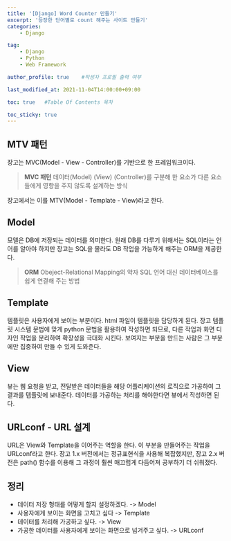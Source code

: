 ```yaml
---
title: '[Django] Word Counter 만들기' 
excerpt: '등장한 단어별로 count 해주는 사이트 만들기'
categories:
    - Django

tag:
    - Django 
    - Python
    - Web Framework

author_profile: true    #작성자 프로필 출력 여부

last_modified_at: 2021-11-04T14:00:00+09:00

toc: true   #Table Of Contents 목차 

toc_sticky: true
---
```


## MTV 패턴

장고는 MVC(Model - View - Controller)를 기반으로 한 프레임워크이다.

> **MVC 패턴**
> 데이터(Model) (View) (Controller)를 구분해 한 요소가 다른 요소들에게 영향을 주지 않도록 설계하는 방식

장고에서는 이를 MTV(Model - Template - View)라고 한다. 


## Model 

모델은 DB에 저장되는 데이터를 의미한다. 
원래 DB를 다루기 위해서는 SQL이라는 언어를 알아야 하지만
장고는 SQL을 몰라도 DB 작업을 가능하게 해주는 ORM을 제공한다. 

> **ORM**
> Obeject-Relational Mapping의 약자
> SQL 언어 대신 데이터베이스를 쉽게 연결해 주는 방법


## Template

템플릿은 사용자에게 보이는 부분이다. 
html 파일이 템플릿을 담당하게 된다. 
장고 템플릿 시스템 문법에 맞게 python 문법을 활용하여 작성하면 되므로, 
다른 작업과 화면 디자인 작업을 분리하여 확장성을 극대화 시킨다. 
보여지는 부분을 만드는 사람은 그 부분에만 집중하여 만들 수 있게 도와준다. 


## View

뷰는 웹 요청을 받고, 전달받은 데이터들을 해당 어플리케이션의 로직으로 가공하여 그 결과를 템플릿에 보내준다. 
데이터를 가공하는 처리를 해야한다면 뷰에서 작성하면 된다. 


## URLconf - URL 설계

URL은 View와 Template을 이어주는 역할을 한다. 
이 부분을 만들어주는 작업을 URLconf라고 한다. 
장고 1.x 버전에서는 정규표현식을 사용해 복잡했지만,
장고 2.x 버전은 path() 함수를 이용해 그 과정이 훨씬 매끄럽게 다듬어져 공부하기 더 쉬워졌다. 


## 정리 

- 데이터 저장 형태를 어떻게 할지 설정하겠다. -> Model
- 사용자에게 보이는 화면을 고치고 싶다 -> Template
- 데이터를 처리해 가공하고 싶다. -> View
- 가공한 데이터를 사용자에게 보이는 화면으로 넘겨주고 싶다. -> URLconf